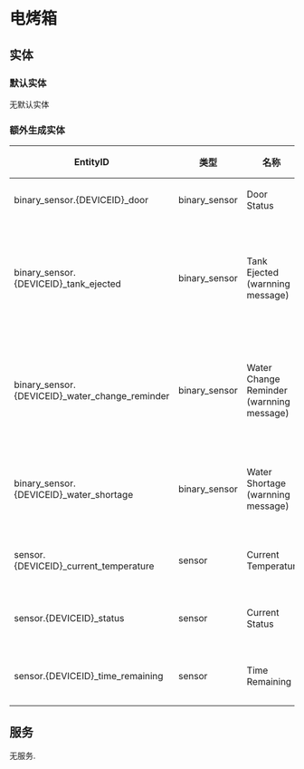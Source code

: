 # 电烤箱
## 实体
### 默认实体
无默认实体

### 额外生成实体

EntityID | 类型 | 名称 | 描述
--- | --- | --- | --- 
binary_sensor.{DEVICEID}_door | binary_sensor | Door Status | 门状态
binary_sensor.{DEVICEID}_tank_ejected | binary_sensor | Tank Ejected (warnning message) | 水箱弹出(警告信息)
binary_sensor.{DEVICEID}_water_change_reminder | binary_sensor | Water Change Reminder (warnning message) | 换水提醒(警告信息)
binary_sensor.{DEVICEID}_water_shortage | binary_sensor | Water Shortage (warnning message) | 缺水(警告信息)
sensor.{DEVICEID}_current_temperature | sensor | Current Temperatur | 当前温度
sensor.{DEVICEID}_status | sensor | Current Status | 当前状态
sensor.{DEVICEID}_time_remaining | sensor | Time Remaining | 剩余时间

## 服务
无服务.